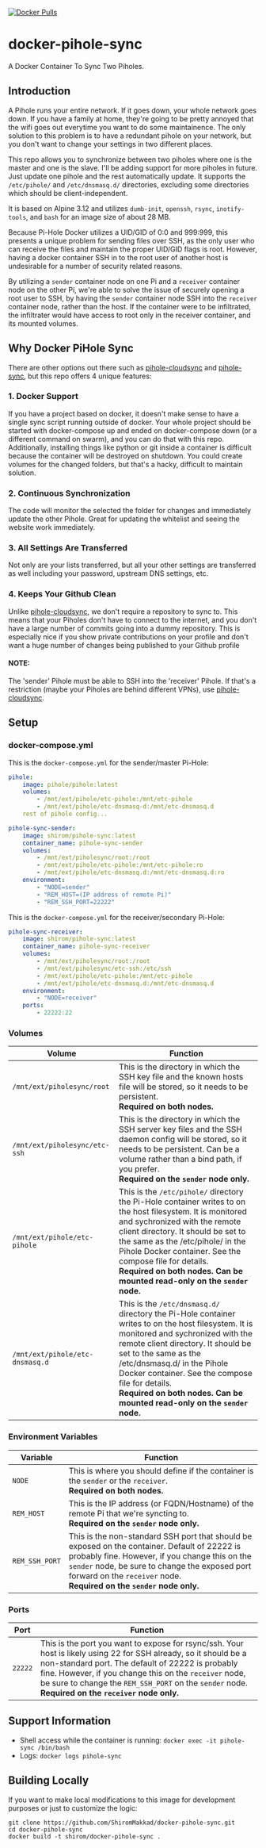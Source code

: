 [![Docker Pulls](https://img.shields.io/docker/pulls/shirom/pihole-sync.svg?style=for-the-badge&logo=github)](https://hub.docker.com/repository/docker/shirom/pihole-sync)

# docker-pihole-sync
A Docker Container To Sync Two Piholes. 

## Introduction
A Pihole runs your entire network. If it goes down, your whole network goes down. If you have a family at home, they're going to be pretty annoyed that the wifi goes out everytime you want to do some maintainence. The only solution to this problem is to have a redundant pihole on your network, but you don't want to change your settings in two different places.

This repo allows you to synchronize between two piholes where one is the master and one is the slave. I'll be adding support for more piholes in future. Just update one pihole and the rest automatically update. It supports the `/etc/pihole/` and `/etc/dnsmasq.d/` directories, excluding some directories which should be client-independent.

It is based on Alpine 3.12 and utilizes `dumb-init`, `openssh`, `rsync`, `inotify-tools`, and `bash` for an image size of about 28 MB.

Because Pi-Hole Docker utilizes a UID/GID of 0:0 and 999:999, this presents a unique problem for sending files over SSH, as the only user who can receive the files and maintain the proper UID/GID flags is root. However, having a docker container SSH in to the root user of another host is undesirable for a number of security related reasons.

By utilizing a `sender` container node on one Pi and a `receiver` container node on the other Pi, we're able to solve the issue of securely opening a root user to SSH, by having the `sender` container node SSH into the `receiver` container node, rather than the host. If the container were to be infiltrated, the infiltrater would have access to root only in the receiver container, and its mounted volumes.

## Why Docker PiHole Sync

There are other options out there such as [pihole-cloudsync](https://github.com/stevejenkins/pihole-cloudsync) and [pihole-sync](https://github.com/simonwhitaker/pihole-sync), but this repo offers 4 unique features:

### 1. Docker Support
If you have a project based on docker, it doesn't make sense to have a single sync script running outside of docker. Your whole project should be started with docker-compose up and ended on docker-compose down (or a different command on swarm), and you can do that with this repo. Additionally, installing things like python or git inside a container is difficult because the container will be destroyed on shutdown. You could create volumes for the changed folders, but that's a hacky, difficult to maintain solution.  
### 2. Continuous Synchronization
The code will monitor the selected the folder for changes and immediately update the other Pihole. Great for updating the whitelist and seeing the website work immediately.
### 3. All Settings Are Transferred
Not only are your lists transferred, but all your other settings are transferred as well including your password, upstream DNS settings, etc.
### 4. Keeps Your Github Clean
Unlike [pihole-cloudsync](https://github.com/stevejenkins/pihole-cloudsync), we don't require a repository to sync to. This means that your Piholes don't have to connect to the internet, and you don't have a large number of commits going into a dummy repository. This is especially nice if you show private contributions on your profile and don't want a huge number of changes being published to your Github profile

#### NOTE: 
The 'sender' Pihole must be able to SSH into the 'receiver' Pihole. If that's a restriction (maybe your Piholes are behind different VPNs), use [pihole-cloudsync](https://github.com/stevejenkins/pihole-cloudsync). 

## Setup
### docker-compose.yml

This is the `docker-compose.yml` for the sender/master Pi-Hole:

```yaml
pihole:
    image: pihole/pihole:latest
    volumes:
        - /mnt/ext/pihole/etc-pihole:/mnt/etc-pihole
        - /mnt/ext/pihole/etc-dnsmasq-d:/mnt/etc-dnsmasq.d
    rest of pihole config...

pihole-sync-sender:
    image: shirom/pihole-sync:latest
    container_name: pihole-sync-sender
    volumes:
        - /mnt/ext/piholesync/root:/root
        - /mnt/ext/pihole/etc-pihole:/mnt/etc-pihole:ro
        - /mnt/ext/pihole/etc-dnsmasq.d:/mnt/etc-dnsmasq.d:ro
    environment:
        - "NODE=sender"
        - "REM_HOST=(IP address of remote Pi)"
        - "REM_SSH_PORT=22222"
```

This is the `docker-compose.yml` for the receiver/secondary Pi-Hole:

```yaml
pihole-sync-receiver:
    image: shirom/pihole-sync:latest
    container_name: pihole-sync-receiver
    volumes:
        - /mnt/ext/piholesync/root:/root
        - /mnt/ext/piholesync/etc-ssh:/etc/ssh
        - /mnt/ext/pihole/etc-pihole:/mnt/etc-pihole
        - /mnt/ext/pihole/etc-dnsmasq.d:/mnt/etc-dnsmasq.d
    environment:
        - "NODE=receiver"
    ports:
        - 22222:22
```

### Volumes
Volume | Function 
--- | -------- 
`/mnt/ext/piholesync/root` | This is the directory in which the SSH key file and the known hosts file will be stored, so it needs to be persistent.<br />**Required on both nodes.**
`/mnt/ext/piholesync/etc-ssh` | This is the directory in which the SSH server key files and the SSH daemon config will be stored, so it needs to be persistent. Can be a volume rather than a bind path, if you prefer.<br />**Required on the `sender` node only.**
`/mnt/ext/pihole/etc-pihole` | This is the `/etc/pihole/` directory the Pi-Hole container writes to on the host filesystem. It is monitored and sychronized with the remote client directory. It should be set to the same as the /etc/pihole/ in the Pihole Docker container. See the compose file for details.<br />**Required on both nodes. Can be mounted read-only on the `sender` node.**
`/mnt/ext/pihole/etc-dnsmasq.d` | This is the `/etc/dnsmasq.d/` directory the Pi-Hole container writes to on the host filesystem. It is monitored and sychronized with the remote client directory. It should be set to the same as the /etc/dnsmasq.d/ in the Pihole Docker container. See the compose file for details.<br />**Required on both nodes. Can be mounted read-only on the `sender` node.**

### Environment Variables
Variable | Function
--- | --------
`NODE` | This is where you should define if the container is the `sender` or the `receiver`.<br />**Required on both nodes.**
`REM_HOST` | This is the IP address (or FQDN/Hostname) of the remote Pi that we're syncting to.<br />**Required on the `sender` node only.**
`REM_SSH_PORT` | This is the non-standard SSH port that should be exposed on the container. Default of 22222 is probably fine. However, if you change this on the `sender` node, be sure to change the exposed port forward on the `receiver` node.<br />**Required on the `sender` node only.**

### Ports
Port | Function
--- | --------
`22222` | This is the port you want to expose for rsync/ssh. Your host is likely using 22 for SSH already, so it should be a non-standard port. The default of 22222 is probably fine. However, if you change this on the `receiver` node, be sure to change the `REM_SSH_PORT` on the `sender` node.<br />**Required on the `receiver` node only.**

## Support Information
- Shell access while the container is running: `docker exec -it pihole-sync /bin/bash`
- Logs: `docker logs pihole-sync`

## Building Locally
If you want to make local modifications to this image for development purposes or just to customize the logic:
```
git clone https://github.com/ShiromMakkad/docker-pihole-sync.git
cd docker-pihole-sync
docker build -t shirom/docker-pihole-sync .
```
